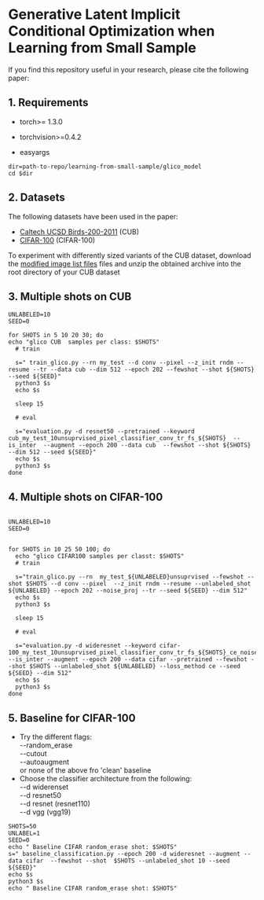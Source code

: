 

# Generative Latent Implicit Conditional Optimization when Learning from Small Sample
If you find this repository useful in your research, please cite the following paper:



## 1. Requirements
* torch>= 1.3.0

* torchvision>=0.4.2

* easyargs


```console
dir=path-to-repo/learning-from-small-sample/glico_model
cd $dir
```


## 2. Datasets

The following datasets have been used in the paper:

- [Caltech UCSD Birds-200-2011][1] (CUB)
- [CIFAR-100][2] (CIFAR-100)

To experiment with differently sized variants of the CUB dataset, download the [modified image list files][3] files and unzip the obtained archive into the root directory of your CUB dataset
## 3.  Multiple shots on CUB



```console
UNLABELED=10
SEED=0

for SHOTS in 5 10 20 30; do
echo "glico CUB  samples per class: $SHOTS"
  # train

  s=" train_glico.py --rn my_test --d conv --pixel --z_init rndm --resume --tr --data cub --dim 512 --epoch 202 --fewshot --shot ${SHOTS} --seed ${SEED}"
  python3 $s
  echo $s

  sleep 15

  # eval

  s="evaluation.py -d resnet50 --pretrained --keyword  cub_my_test_10unsuprvised_pixel_classifier_conv_tr_fs_${SHOTS}  --is_inter  --augment --epoch 200 --data cub  --fewshot --shot ${SHOTS} --dim 512 --seed ${SEED}"
  echo $s
  python3 $s
done
```
## 4. Multiple shots on CIFAR-100
```console

UNLABELED=10
SEED=0


for SHOTS in 10 25 50 100; do
  echo "glico CIFAR100 samples per classt: $SHOTS"
  # train

  s="train_glico.py --rn  my_test_${UNLABELED}unsuprvised --fewshot --shot $SHOTS --d conv --pixel  --z_init rndm --resume --unlabeled_shot ${UNLABELED} --epoch 202 --noise_proj --tr --seed ${SEED} --dim 512"
  echo $s
  python3 $s

  sleep 15

  # eval

  s="evaluation.py -d wideresnet --keyword cifar-100_my_test_10unsuprvised_pixel_classifier_conv_tr_fs_${SHOTS}_ce_noise_proj --is_inter --augment --epoch 200 --data cifar --pretrained --fewshot --shot $SHOTS --unlabeled_shot ${UNLABELED} --loss_method ce --seed ${SEED} --dim 512"
  echo $s
  python3 $s
done
```

## 5. Baseline for CIFAR-100 
* Try the different flags: <br /> 
--random_erase<br /> 
--cutout<br /> 
--autoaugment <br /> 
or none of the above fro 'clean' baseline
* Choose the classifier architecture from the following: 
<br /> --d widerenset
<br /> --d resnet50
<br /> --d resnet (resnet110)
<br /> --d vgg (vgg19)
 ```
SHOTS=50
UNLABEL=1
SEED=0
echo " Baseline CIFAR random_erase shot: $SHOTS"
 s=" baseline_classification.py --epoch 200 -d wideresnet --augment --data cifar  --fewshot --shot  $SHOTS --unlabeled_shot 10 --seed ${SEED}"
echo $s
python3 $s
echo " Baseline CIFAR random_erase shot: $SHOTS"

```
[1]: http://www.vision.caltech.edu/visipedia/CUB-200-2011.html
[2]: https://www.cs.toronto.edu/~kriz/cifar.html
[3]: https://github.com/cvjena/semantic-embeddings/releases/download/v1.2.0/cub-subsampled-splits.zip

